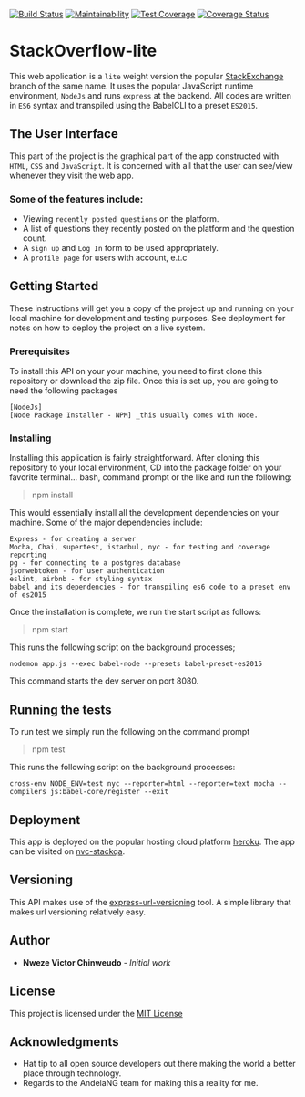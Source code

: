 [![Build Status](https://travis-ci.org/ProfJigsaw/StackOverflow-lite.svg?branch=feature)](https://travis-ci.org/ProfJigsaw/StackOverflow-lite)
[![Maintainability](https://api.codeclimate.com/v1/badges/f7236c27c148d101bf35/maintainability)](https://codeclimate.com/github/ProfJigsaw/StackOverflow-lite/maintainability)
[![Test Coverage](https://api.codeclimate.com/v1/badges/f7236c27c148d101bf35/test_coverage)](https://codeclimate.com/github/ProfJigsaw/StackOverflow-lite/test_coverage)
[![Coverage Status](https://coveralls.io/repos/github/ProfJigsaw/StackOverflow-lite/badge.svg?branch=feature)](https://coveralls.io/github/ProfJigsaw/StackOverflow-lite?branch=feature)

# StackOverflow-lite
This web application is a `lite` weight version the popular [StackExchange](https://stackexchange.com) branch of the same name. It uses the popular JavaScript runtime environment, `NodeJs` and runs `express` at the backend.
All codes are written in `ES6` syntax and transpiled using the BabelCLI to a preset `ES2015`. 

## The User Interface
This part of the project is the graphical part of the app constructed with `HTML`, `CSS` and `JavaScript`. It is concerned with all that the user can see/view whenever they visit the web app. 

### Some of the features include:
- Viewing `recently posted questions` on the platform.
- A list of questions they recently posted on the platform and the question count.
- A `sign up` and `Log In` form to be used appropriately.
- A `profile page` for users with account, e.t.c

## Getting Started

These instructions will get you a copy of the project up and running on your local machine for development and testing purposes. See deployment for notes on how to deploy the project on a live system.

### Prerequisites
To install this API on your your machine, you need to first clone this repository or download the zip file. Once this is set up, you are going to need the following packages
```
[NodeJs]
[Node Package Installer - NPM] _this usually comes with Node.
```

### Installing

Installing this application is fairly straightforward. After cloning this repository to your local environment, CD into the package folder on your favorite terminal... bash, command prompt or the like and run the following:

> npm install

This would essentially install all the development dependencies on your machine. Some of the major dependencies include:

```
Express - for creating a server
Mocha, Chai, supertest, istanbul, nyc - for testing and coverage reporting
pg - for connecting to a postgres database
jsonwebtoken - for user authentication
eslint, airbnb - for styling syntax
babel and its dependencies - for transpiling es6 code to a preset env of es2015
```

Once the installation is complete, we run the start script as follows:

> npm start


This runs the following script on the background processes;

```
nodemon app.js --exec babel-node --presets babel-preset-es2015
```

This command starts the dev server on port 8080.

## Running the tests

To run test we simply run the following on the command prompt

> npm test

This runs the following script on the background processes:

```
cross-env NODE_ENV=test nyc --reporter=html --reporter=text mocha --compilers js:babel-core/register --exit
```


## Deployment

This app is deployed on the popular hosting cloud platform [heroku](https://heroku.com). The app can be visited on [nvc-stackqa](https://nvc-stackqa.herokuapp.com/).


## Versioning

This API makes use of the [express-url-versioning](https://www.npmjs.com/package/express-api-versioning) tool. A simple library that makes url versioning relatively easy.

## Author

* **Nweze Victor Chinweudo** - *Initial work*


## License

This project is licensed under the [MIT License](https://opensource.org/licenses/MIT)

## Acknowledgments

* Hat tip to all open source developers out there making the world a better place through technology.
* Regards to the AndelaNG team for making this a reality for me.
